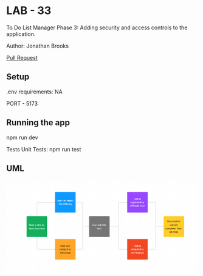 # LAB - 33

To Do List Manager Phase 3: Adding security and access controls to the application.

Author: Jonathan Brooks

[Pull Request](https://github.com/jonbrooks01/todo-app/pull/1)

<!-- [deployed server](https://basic-server-4efy.onrender.com) -->

## Setup

.env requirements: NA

PORT - 5173

## Running the app

 npm run dev

<!-- Endpoint: Returns Object -->

<!-- {
  "domain": "deployment-practice-main.onrender.com/",
  "status": "{name: name}",
 "port":
} -->
Tests
Unit Tests: npm run test
<!-- Lint Tests: npm run lint -->

## UML

![UML](./UML.png)
